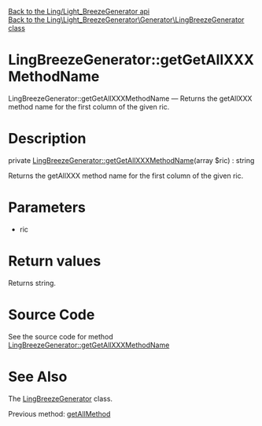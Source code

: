 [Back to the Ling/Light_BreezeGenerator api](https://github.com/lingtalfi/Light_BreezeGenerator/blob/master/doc/api/Ling/Light_BreezeGenerator.md)<br>
[Back to the Ling\Light_BreezeGenerator\Generator\LingBreezeGenerator class](https://github.com/lingtalfi/Light_BreezeGenerator/blob/master/doc/api/Ling/Light_BreezeGenerator/Generator/LingBreezeGenerator.md)


LingBreezeGenerator::getGetAllXXXMethodName
================



LingBreezeGenerator::getGetAllXXXMethodName — Returns the getAllXXX method name for the first column of the given ric.




Description
================


private [LingBreezeGenerator::getGetAllXXXMethodName](https://github.com/lingtalfi/Light_BreezeGenerator/blob/master/doc/api/Ling/Light_BreezeGenerator/Generator/LingBreezeGenerator/getGetAllXXXMethodName.md)(array $ric) : string




Returns the getAllXXX method name for the first column of the given ric.




Parameters
================


- ric

    


Return values
================

Returns string.








Source Code
===========
See the source code for method [LingBreezeGenerator::getGetAllXXXMethodName](https://github.com/lingtalfi/Light_BreezeGenerator/blob/master/Generator/LingBreezeGenerator.php#L1029-L1034)


See Also
================

The [LingBreezeGenerator](https://github.com/lingtalfi/Light_BreezeGenerator/blob/master/doc/api/Ling/Light_BreezeGenerator/Generator/LingBreezeGenerator.md) class.

Previous method: [getAllMethod](https://github.com/lingtalfi/Light_BreezeGenerator/blob/master/doc/api/Ling/Light_BreezeGenerator/Generator/LingBreezeGenerator/getAllMethod.md)<br>

